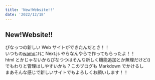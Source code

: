 ```yaml
---
title: 'New!Website!!'
date: '2022/12/18'
---
```


## New!Website!!

ぴなっつの新しい Web サイトができたんだとさ！！  
いつもの[wamo](https://wmsci.com)ﾆｷに Next.js やらなんやらで作ってもらったよ！！  
html とかじゃないからぴなつつはそんな新しく機能追加とか無理だけど()  
でもわりと管理はしやすいかも？このブログも Markdown でかけるし  
まあそんな感じで新しいサイトでもよろしくお願いします！！
